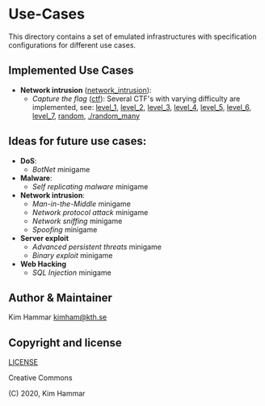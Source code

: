 # Use-Cases

This directory contains a set of emulated infrastructures with specification configurations
for different use cases.


## Implemented Use Cases

- **Network intrusion** ([network_intrusion](./network_intrusion)):
     - *Capture the flag* ([ctf](./network_intrusion/ctf)): Several CTF's with varying difficulty are implemented, see: [level_1](./network_intrusion/ctf/001/level_1), [level_2](./network_intrusion/ctf/001/level_2), [level_3](./network_intrusion/ctf/001/level_3), [level_4](./network_intrusion/ctf/001/level_4), [level_5](./network_intrusion/ctf/001/level_5), [level_6](./network_intrusion/ctf/001/level_6), [level_7](./network_intrusion/ctf/001/level_7), [random](./network_intrusion/ctf/001/random), [./random_many](./network_intrusion/ctf/001/random_many)
          
## Ideas for future use cases: 

- **DoS**: 
     - *BotNet* minigame
- **Malware**: 
     - *Self replicating malware* minigame
- **Network intrusion**:
     - *Man-in-the-Middle* minigame
     - *Network protocol attack* minigame
     - *Network sniffing* minigame
     - *Spoofing* minigame                    
- **Server exploit**
     - *Advanced persistent threats* minigame
     - *Binary exploit* minigame          
- **Web Hacking**     
     - *SQL Injection* minigame     

## Author & Maintainer

Kim Hammar <kimham@kth.se>

## Copyright and license

[LICENSE](../../LICENSE.md)

Creative Commons

(C) 2020, Kim Hammar